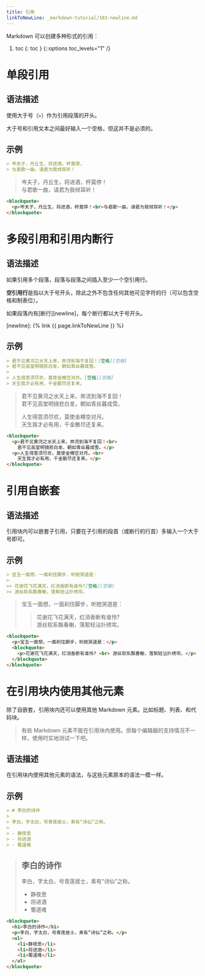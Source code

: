 ```yaml
---
title: 引用
linkToNewLine: _markdown-tutorial/103-newline.md
---
```


Markdown 可以创建多种形式的引用：

1. toc
{: toc }
{::options toc_levels="1" /}

# 单段引用

## 语法描述

使用大于号（`>`）作为引用段落的开头。

大于号和引用文本之间最好输入一个空格，但这并不是必须的。

## 示例

```markdown
> 岑夫子，丹丘生，将进酒，杯莫停，
> 与君歌一曲，请君为我倾耳听！
```

<div class="exmp">
  <div class="exmp-container">
    <blockquote >
      <p>岑夫子，丹丘生，将进酒，杯莫停！<br>
        与君歌一曲，请君为我倾耳听！</p>
    </blockquote>
  </div>
</div>

```html
<blockquote>
  <p>岑夫子，丹丘生，将进酒，杯莫停！<br>与君歌一曲，请君为我倾耳听！</p>
</blockquote>
```

# 多段引用和引用内断行

## 语法描述

如果引用多个段落，段落与段落之间插入至少一个空引用行。

**空引用行**是指以大于号开头，除此之外不包含任何其他可见字符的行（可以包含空格和制表位）。

如果段落内有[断行][newline]，每个断行都以大于号开头。

[newline]: {% link {{ page.linkToNewLine }} %}

## 示例

```markdown
> 君不见黄河之水天上来，奔流到海不复回！[空格][空格]
> 君不见高堂明镜悲白发，朝如青丝暮成雪。
>
> 人生得意须尽欢，莫使金樽空对月。[空格][空格]
> 天生我才必有用，千金散尽还复来。
```

<div class="exmp">
  <div class="exmp-container">
    <blockquote>
      <p>君不见黄河之水天上来，奔流到海不复回！<br>
        君不见高堂明镜悲白发，朝如青丝暮成雪。</p>
      <p>人生得意须尽欢，莫使金樽空对月。<br>
        天生我才必有用，千金散尽还复来。</p>
    </blockquote>
  </div>
</div>

```html
<blockquote>
  <p>君不见黄河之水天上来，奔流到海不复回！<br>
    君不见高堂明镜悲白发，朝如青丝暮成雪。</p>
  <p>人生得意须尽欢，莫使金樽空对月。<br>
    天生我才必有用，千金散尽还复来。</p>
</blockquote>
```

# 引用自嵌套

## 语法描述

引用块内可以嵌套子引用，只要在子引用的段首（或断行的行首）多输入一个大于号即可。

## 示例

```markdown
> 宝玉一面想，一面刹住脚步，听她哭道是：
>
>> 花谢花飞花满天，红消香断有谁怜?[空格][空格]
>> 游丝软系飘春榭，落絮轻沾扑绣帘。
```

<div class="exmp">
  <div class="exmp-container">
    <blockquote>
      <p>宝玉一面想，一面刹住脚步，听她哭道是：</p>
      <blockquote>
        <p>花谢花飞花满天，红消香断有谁怜? <br> 游丝软系飘春榭，落絮轻沾扑绣帘。</p>
      </blockquote>
    </blockquote>
  </div>
</div>

```html
<blockquote>
  <p>宝玉一面想，一面刹住脚步，听她哭道是：</p>
  <blockquote>
    <p>花谢花飞花满天，红消香断有谁怜? <br> 游丝软系飘春榭，落絮轻沾扑绣帘。</p>
  </blockquote>
</blockquote>
```

# 在引用块内使用其他元素

除了自嵌套，引用块内还可以使用其他 Markdown 元素。比如标题、列表、和代码块。

> 有些 Markdown 元素不能在引用块内使用。但每个编辑器的支持情况不一样，使用时实地测试一下吧。

## 语法描述

在引用块内使用其他元素的语法，与这些元素原本的语法一模一样。

## 示例

```markdown
> # 李白的诗作
>
> 李白，字太白，号青莲居士，素有“诗仙”之称。
>
> - 静夜思
> - 将进酒
> - 蜀道难
```

<div class="exmp">
  <div class="exmp-container">
    <blockquote>
      <h2>李白的诗作</h2>
      <p>李白，字太白，号青莲居士，素有“诗仙”之称。</p>
      <ul>
        <li>静夜思</li>
        <li>将进酒</li>
        <li>蜀道难</li>
      </ul>
    </blockquote>
  </div>
</div>

```html
<blockquote>
  <h1>李白的诗作</h1>
  <p>李白，字太白，号青莲居士，素有“诗仙”之称。</p>
  <ul>
    <li>静夜思</li>
    <li>将进酒</li>
    <li>蜀道难</li>
  </ul>
</blockquote>
```


